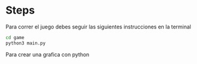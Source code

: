 # Steps

Para correr el juego debes seguir las siguientes instrucciones en la terminal

```sh
cd game
python3 main.py
```


Para crear una grafica con python